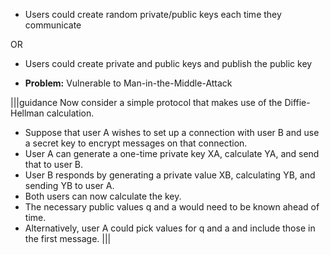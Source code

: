 - Users could create random private/public keys each time they communicate

OR

- Users could create private and public keys and publish the public key

- **Problem:** Vulnerable to Man-in-the-Middle-Attack

|||guidance
Now consider a simple protocol that makes use of the Diffie-Hellman calculation. 

- Suppose that user A wishes to set up a connection with user B and use a secret key to encrypt messages on that connection. 
- User A can generate a one-time private key XA, calculate YA, and send that to user B. 
- User B responds by generating a private value XB, calculating YB, and sending YB to user A. 
- Both users can now calculate the key. 
- The necessary public values q and a would need to be known ahead of time. 
- Alternatively, user A could pick values for q and a and include those in the first message. 
|||
